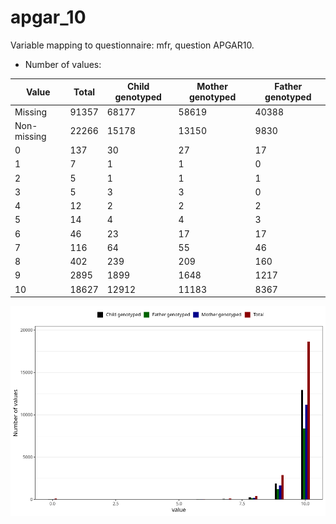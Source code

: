 # apgar_10
Variable mapping to questionnaire: mfr, question APGAR10.
- Number of values:

| Value | Total | Child genotyped | Mother genotyped | Father genotyped |
| ----- | ----- | --------------- | ---------------- | ---------------- |
| Missing | 91357 | 68177 | 58619 | 40388 |
| Non-missing | 22266 | 15178 | 13150 | 9830 |
| 0 | 137 | 30 | 27 | 17 |
| 1 | 7 | 1 | 1 | 0 |
| 2 | 5 | 1 | 1 | 1 |
| 3 | 5 | 3 | 3 | 0 |
| 4 | 12 | 2 | 2 | 2 |
| 5 | 14 | 4 | 4 | 3 |
| 6 | 46 | 23 | 17 | 17 |
| 7 | 116 | 64 | 55 | 46 |
| 8 | 402 | 239 | 209 | 160 |
| 9 | 2895 | 1899 | 1648 | 1217 |
| 10 | 18627 | 12912 | 11183 | 8367 |



![](apgar_10_n.png)



